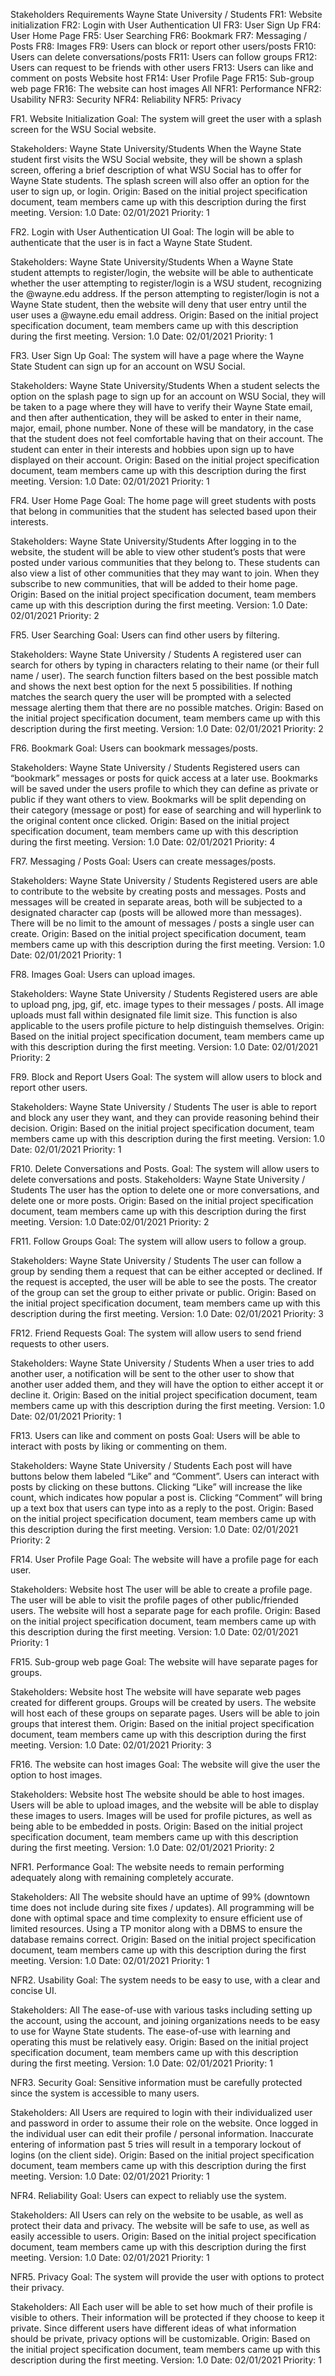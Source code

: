 
Stakeholders
Requirements
Wayne State University / Students
FR1: Website initialization
FR2: Login with User Authentication UI
FR3: User Sign Up
FR4: User Home Page
FR5: User Searching 
FR6: Bookmark
FR7: Messaging / Posts
FR8: Images
FR9: Users can block or report other users/posts
FR10: Users can delete conversations/posts
FR11: Users can follow groups
FR12: Users can request to be friends with other users
FR13: Users can like and comment on posts
Website host
FR14: User Profile Page
FR15: Sub-group web page
FR16: The website can host images
All
NFR1: Performance
NFR2: Usability
NFR3: Security
NFR4: Reliability
NFR5: Privacy

FR1.  Website Initialization
Goal: The system will greet the user with a splash screen for the WSU Social website. 


Stakeholders: Wayne State University/Students
When the Wayne State student first visits the WSU Social website, they will be shown a splash screen, offering a brief description of what WSU Social has to offer for Wayne State students. The splash screen will also offer an option for the user to sign up, or login.
Origin: Based on the initial project specification document, team members came up with this description during the first meeting.
Version: 1.0
Date: 02/01/2021
Priority: 1


FR2.  Login with User Authentication UI
Goal: The login will be able to authenticate that the user is in fact a Wayne State Student. 


Stakeholders: Wayne State University/Students
When a Wayne State student attempts to register/login, the website will be able to authenticate whether the user attempting to register/login is a WSU student, recognizing the @wayne.edu address. If the person attempting to register/login is not a Wayne State student, then the website will deny that user entry until the user uses a @wayne.edu email address.
Origin: Based on the initial project specification document, team members came up with this description during the first meeting.
Version: 1.0
Date: 02/01/2021
Priority: 1


FR3.  User Sign Up
Goal: The system will have a page where the Wayne State Student can sign up for an account on WSU Social. 


Stakeholders: Wayne State University/Students
When a student selects the option on the splash page to sign up for an account on WSU Social, they will be taken to a page where they will have to verify their Wayne State email, and then after authentication, they will be asked to enter in their name, major, email, phone number. None of these will be mandatory, in the case that the student does not feel comfortable having that on their account. The student can enter in their interests and hobbies upon sign up to have displayed on their account.
Origin: Based on the initial project specification document, team members came up with this description during the first meeting.
Version: 1.0
Date: 02/01/2021
Priority: 1


FR4.  User Home Page
Goal: The home page will greet students with posts that belong in communities that the student has selected based upon their interests.


Stakeholders: Wayne State University/Students
After logging in to the website, the student will be able to view other student’s posts that were posted under various communities that they belong to. These students can also view a list of other communities that they may want to join. When they subscribe to new communities, that will be added to their home page.
Origin: Based on the initial project specification document, team members came up with this description during the first meeting.
Version: 1.0
Date: 02/01/2021
Priority: 2


FR5.  User Searching
Goal: Users can find other users by filtering.


Stakeholders: Wayne State University / Students
A registered user can search for others by typing in characters relating to their name (or their full name / user). The search function filters based on the best possible match and shows the next best option for the next 5 possibilities. If nothing matches the search query the user will be prompted with a selected message alerting them that there are no possible matches. 
Origin: Based on the initial project specification document, team members came up with this description during the first meeting.
Version: 1.0
Date: 02/01/2021
Priority: 2


FR6.  Bookmark
Goal: Users can bookmark messages/posts.


Stakeholders: Wayne State University / Students
Registered users can “bookmark” messages or posts for quick access at a later use. Bookmarks will be saved under the users profile to which they can define as private or public if they want others to view. Bookmarks will be split depending on their category (message or post) for ease of searching and will hyperlink to the original content once clicked.
Origin: Based on the initial project specification document, team members came up with this description during the first meeting.
Version: 1.0
Date: 02/01/2021
Priority: 4


FR7.  Messaging / Posts
Goal: Users can create messages/posts. 


Stakeholders: Wayne State University / Students
Registered users are able to contribute to the website by creating posts and messages. Posts and messages will be created in separate areas, both will be subjected to a designated character cap (posts will be allowed more than messages). There will be no limit to the amount of messages / posts a single user can create.
Origin: Based on the initial project specification document, team members came up with this description during the first meeting.
Version: 1.0
Date: 02/01/2021
Priority: 1


FR8.  Images
Goal: Users can upload images.


Stakeholders: Wayne State University / Students
Registered users are able to upload png, jpg, gif, etc. image types to their messages / posts. All image uploads must fall within designated file limit size. This function is also applicable to the users profile picture to help distinguish themselves.
Origin: Based on the initial project specification document, team members came up with this description during the first meeting.
Version: 1.0
Date: 02/01/2021
Priority: 2


FR9.  Block and Report Users
Goal: The system will allow users to block and report other users.


Stakeholders: Wayne State University / Students
The user is able to report and block any user they want, and they can provide reasoning behind their decision. 
Origin: Based on the initial project specification document, team members came up with this description during the first meeting.
Version: 1.0
Date: 02/01/2021
Priority: 1


FR10.  Delete Conversations and Posts.
Goal: The system will allow users to delete conversations and posts.
Stakeholders: Wayne State University / Students
The user has the option to delete one or more conversations, and delete one or more posts.
Origin: Based on the initial project specification document, team members came up with this description during the first meeting.
Version: 1.0
Date:02/01/2021
Priority: 2


FR11.  Follow Groups
Goal: The system will allow users to follow a group.


Stakeholders: Wayne State University / Students
The user can follow a group by sending them a request that can be either accepted or declined. If the request is accepted, the user will be able to see the posts. The creator of the group can set the group to either private or public.
Origin: Based on the initial project specification document, team members came up with this description during the first meeting.
Version: 1.0
Date: 02/01/2021
Priority: 3


FR12.  Friend Requests
Goal: The system will allow users to send friend requests to other users.


Stakeholders: Wayne State University / Students
When a user tries to add another user, a notification will be sent to the other user to show that another user added them, and they will have the option to either accept it or decline it.
Origin: Based on the initial project specification document, team members came up with this description during the first meeting.
Version: 1.0
Date: 02/01/2021
Priority: 1


FR13.  Users can like and comment on posts
Goal: Users will be able to interact with posts by liking or commenting on them. 


Stakeholders: Wayne State University / Students
Each post will have buttons below them labeled “Like” and “Comment”. Users can interact with posts by clicking on these buttons. Clicking “Like” will increase the like count, which indicates how popular a post is. Clicking “Comment” will bring up a text box that users can type into as a reply to the post. 
Origin: Based on the initial project specification document, team members came up with this description during the first meeting.
Version: 1.0
Date: 02/01/2021
Priority: 2


FR14.  User Profile Page
Goal: The website will have a profile page for each user. 


Stakeholders: Website host
The user will be able to create a profile page. The user will be able to visit the profile pages of other public/friended users. The website will host a separate page for each profile. 
Origin: Based on the initial project specification document, team members came up with this description during the first meeting.
Version: 1.0
Date: 02/01/2021
Priority: 1


FR15.  Sub-group web page
Goal: The website will have separate pages for groups. 


Stakeholders: Website host
The website will have separate web pages created for different groups. Groups will be created by users. The website will host each of these groups on separate pages. Users will be able to join groups that interest them.
Origin: Based on the initial project specification document, team members came up with this description during the first meeting.
Version: 1.0
Date: 02/01/2021
Priority: 3


FR16.  The website can host images
Goal: The website will give the user the option to host images. 


Stakeholders: Website host
The website should be able to host images. Users will be able to upload images, and the website will be able to display these images to users. Images will be used for profile pictures, as well as being able to be embedded in posts.
Origin: Based on the initial project specification document, team members came up with this description during the first meeting.
Version: 1.0
Date: 02/01/2021
Priority: 2


NFR1.  Performance
Goal: The website needs to remain performing adequately along with remaining completely accurate.


Stakeholders: All
The website should have an uptime of 99% (downtown time does not include during site fixes / updates). All programming will be done with optimal space and time complexity to ensure efficient use of limited resources. Using a TP monitor along with a DBMS to ensure the database remains correct.
Origin: Based on the initial project specification document, team members came up with this description during the first meeting.
Version: 1.0
Date: 02/01/2021
Priority: 1


NFR2.  Usability
Goal: The system needs to be easy to use, with a clear and concise UI.


Stakeholders: All
The ease-of-use with various tasks including setting up the account, using the account, and joining organizations needs to be easy to use for Wayne State students. The ease-of-use with learning and operating this must be relatively easy. 
Origin: Based on the initial project specification document, team members came up with this description during the first meeting.
Version: 1.0
Date: 02/01/2021
Priority: 1


NFR3.  Security
Goal: Sensitive information must be carefully protected since the system is accessible to many users.


Stakeholders: All
Users are required to login with their individualized user and password in order to assume their role on the website. Once logged in the individual user can edit their profile / personal information. Inaccurate entering of information past 5 tries will result in a temporary lockout of logins (on the client side). 
Origin: Based on the initial project specification document, team members came up with this description during the first meeting.
Version: 1.0
Date: 02/01/2021
Priority: 1


NFR4.  Reliability
Goal: Users can expect to reliably use the system. 


Stakeholders: All
Users can rely on the website to be usable, as well as protect their data and privacy. The website will be safe to use, as well as easily accessible to users. 
Origin: Based on the initial project specification document, team members came up with this description during the first meeting.
Version: 1.0
Date: 02/01/2021
Priority: 1


NFR5.  Privacy
Goal: The system will provide the user with options to protect their privacy. 


Stakeholders: All
Each user will be able to set how much of their profile is visible to others. Their information will be protected if they choose to keep it private. Since different users have different ideas of what information should be private, privacy options will be customizable.
Origin: Based on the initial project specification document, team members came up with this description during the first meeting.
Version: 1.0
Date: 02/01/2021
Priority: 1
